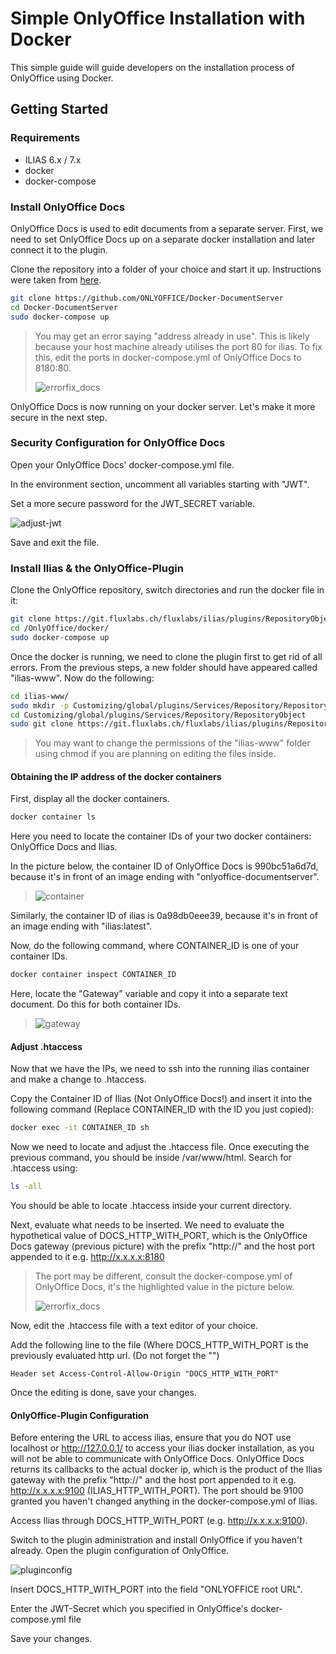 # Simple OnlyOffice Installation with Docker
This simple guide will guide developers on the installation process of OnlyOffice using Docker.

## Getting Started

### Requirements

* ILIAS 6.x / 7.x
* docker
* docker-compose

### Install OnlyOffice Docs
OnlyOffice Docs is used to edit documents from a separate server. First, we need to set OnlyOffice Docs up on a separate docker installation and 
later connect it to the plugin.

Clone the repository into a folder of your choice and start it up. Instructions were taken from [here](https://helpcenter.onlyoffice.com/installation/docs-community-docker-compose.aspx).
```bash
git clone https://github.com/ONLYOFFICE/Docker-DocumentServer
cd Docker-DocumentServer
sudo docker-compose up
```

> You may get an error saying "address already in use". This is likely because your host machine already utilises the port 80 for ilias.
> To fix this, edit the ports in docker-compose.yml of OnlyOffice Docs to 8180:80.
>
>![errorfix_docs](docker-installation-pics/errorfix_docs.png)

OnlyOffice Docs is now running on your docker server. Let's make it more secure in the next step.

### Security Configuration for OnlyOffice Docs
Open your OnlyOffice Docs' docker-compose.yml file.

In the environment section, uncomment all variables starting with "JWT".

Set a more secure password for the JWT_SECRET variable.

![adjust-jwt](docker-installation-pics/adjust-jwt.png)

Save and exit the file.

### Install Ilias & the OnlyOffice-Plugin
Clone the OnlyOffice repository, switch directories and run the docker file in it:
```bash
git clone https://git.fluxlabs.ch/fluxlabs/ilias/plugins/RepositoryObjects/OnlyOffice.git OnlyOffice
cd /OnlyOffice/docker/
sudo docker-compose up
```

Once the docker is running, we need to clone the plugin first to get rid of all errors. From the previous steps, a new folder should have appeared called "ilias-www". Now do the following:

```bash
cd ilias-www/
sudo mkdir -p Customizing/global/plugins/Services/Repository/RepositoryObject
cd Customizing/global/plugins/Services/Repository/RepositoryObject
sudo git clone https://git.fluxlabs.ch/fluxlabs/ilias/plugins/RepositoryObjects/OnlyOffice.git OnlyOffice
```
> You may want to change the permissions of the "ilias-www" folder using chmod if you are planning on editing the files inside.

#### Obtaining the IP address of the docker containers

First, display all the docker containers.

```bash
docker container ls
```
Here you need to locate the container IDs of your two docker containers: OnlyOffice Docs and Ilias.

In the picture below, the container ID of OnlyOffice Docs is 990bc51a6d7d, because it's in front of an image ending with "onlyoffice-documentserver".

>![container](docker-installation-pics/container.png)

Similarly, the container ID of ilias is 0a98db0eee39, because it's in front of an image ending with "ilias:latest".

Now, do the following command, where CONTAINER_ID is one of your container IDs.

```bash
docker container inspect CONTAINER_ID
```

Here, locate the "Gateway" variable and copy it into a separate text document. Do this for both container IDs.

>![gateway](docker-installation-pics/gateway.png)

#### Adjust .htaccess

Now that we have the IPs, we need to ssh into the running ilias container and make a change to .htaccess. 

Copy the Container ID of Ilias (Not OnlyOffice Docs!) and insert it into the following command (Replace CONTAINER_ID with the ID you just copied):

```bash
docker exec -it CONTAINER_ID sh
```

Now we need to locate and adjust the .htaccess file. Once executing the previous command, you should be inside /var/www/html. Search for .htaccess using:

```bash
ls -all
```

You should be able to locate .htaccess inside your current directory.

Next, evaluate what needs to be inserted. We need to evaluate the hypothetical value of DOCS_HTTP_WITH_PORT, which is the OnlyOffice Docs gateway (previous picture) with the prefix "http://" and the host port appended to it e.g. http://x.x.x.x:8180

> The port may be different, consult the docker-compose.yml of OnlyOffice Docs, it's the highlighted value in the picture below.
>
> ![errorfix_docs](docker-installation-pics/errorfix_docs.png)

Now, edit the .htaccess file with a text editor of your choice.

Add the following line to the file (Where DOCS_HTTP_WITH_PORT is the previously evaluated http url. (Do not forget the "")

``` code
Header set Access-Control-Allow-Origin "DOCS_HTTP_WITH_PORT"
```

Once the editing is done, save your changes.


#### OnlyOffice-Plugin Configuration

Before entering the URL to access ilias, ensure that you do NOT use localhost or http://127.0.0.1/ to access your ilias docker installation, as you will not be able to communicate with OnlyOffice Docs. OnlyOffice Docs returns its callbacks to the actual docker ip, which is the product of the Ilias gateway with the prefix "http://" and the host port appended to it e.g. http://x.x.x.x:9100 (ILIAS_HTTP_WITH_PORT). The port should be 9100 granted you haven't changed anything in the docker-compose.yml of Ilias.

Access Ilias through DOCS_HTTP_WITH_PORT (e.g. http://x.x.x.x:9100).

Switch to the plugin administration and install OnlyOffice if you haven't already. Open the plugin configuration of OnlyOffice.

![pluginconfig](docker-installation-pics/pluginconfig.png)

Insert DOCS_HTTP_WITH_PORT into the field "ONLYOFFICE root URL".

Enter the JWT-Secret which you specified in OnlyOffice's docker-compose.yml file

Save your changes.
